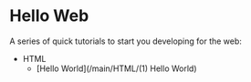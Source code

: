 # Hello Web

A series of quick tutorials to start you developing for the web:

- HTML
  - [Hello World](/main/HTML/(1) Hello World)